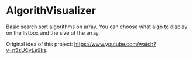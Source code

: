 # AlgorithVisualizer
Basic search sort algorithms on array. 
You can choose what algo to display on the listbox and the size of the array.

Original idea of this project: https://www.youtube.com/watch?v=n5zUCyLe9ks.
